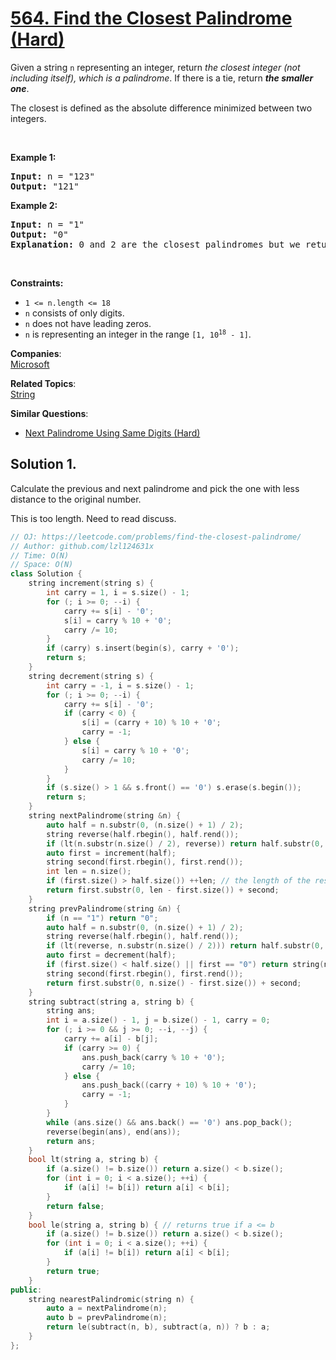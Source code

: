 # [564. Find the Closest Palindrome (Hard)](https://leetcode.com/problems/find-the-closest-palindrome/)

<p>Given a string <code>n</code> representing an integer, return <em>the closest integer (not including itself), which is a palindrome</em>. If there is a tie, return <em><strong>the smaller one</strong></em>.</p>

<p>The closest is defined as the absolute difference minimized between two integers.</p>

<p>&nbsp;</p>
<p><strong>Example 1:</strong></p>

<pre><strong>Input:</strong> n = "123"
<strong>Output:</strong> "121"
</pre>

<p><strong>Example 2:</strong></p>

<pre><strong>Input:</strong> n = "1"
<strong>Output:</strong> "0"
<strong>Explanation:</strong> 0 and 2 are the closest palindromes but we return the smallest which is 0.
</pre>

<p>&nbsp;</p>
<p><strong>Constraints:</strong></p>

<ul>
	<li><code>1 &lt;= n.length &lt;= 18</code></li>
	<li><code>n</code> consists of only digits.</li>
	<li><code>n</code> does not have leading zeros.</li>
	<li><code>n</code> is representing an integer in the range <code>[1, 10<sup>18</sup> - 1]</code>.</li>
</ul>


**Companies**:  
[Microsoft](https://leetcode.com/company/microsoft)

**Related Topics**:  
[String](https://leetcode.com/tag/string/)

**Similar Questions**:
* [Next Palindrome Using Same Digits (Hard)](https://leetcode.com/problems/next-palindrome-using-same-digits/)

## Solution 1.

Calculate the previous and next palindrome and pick the one with less distance to the original number.

This is too length. Need to read discuss.

```cpp
// OJ: https://leetcode.com/problems/find-the-closest-palindrome/
// Author: github.com/lzl124631x
// Time: O(N)
// Space: O(N)
class Solution {
    string increment(string s) {
        int carry = 1, i = s.size() - 1;
        for (; i >= 0; --i) {
            carry += s[i] - '0';
            s[i] = carry % 10 + '0';
            carry /= 10;
        }
        if (carry) s.insert(begin(s), carry + '0');
        return s;
    }
    string decrement(string s) {
        int carry = -1, i = s.size() - 1;
        for (; i >= 0; --i) {
            carry += s[i] - '0';
            if (carry < 0) {
                s[i] = (carry + 10) % 10 + '0';
                carry = -1;
            } else {
                s[i] = carry % 10 + '0';
                carry /= 10;
            }
        }
        if (s.size() > 1 && s.front() == '0') s.erase(s.begin());
        return s;
    }
    string nextPalindrome(string &n) {
        auto half = n.substr(0, (n.size() + 1) / 2);
        string reverse(half.rbegin(), half.rend());
        if (lt(n.substr(n.size() / 2), reverse)) return half.substr(0, n.size() - reverse.size()) + reverse;
        auto first = increment(half);
        string second(first.rbegin(), first.rend());
        int len = n.size();
        if (first.size() > half.size()) ++len; // the length of the result will be n.size() + 1
        return first.substr(0, len - first.size()) + second;
    }
    string prevPalindrome(string &n) {
        if (n == "1") return "0";
        auto half = n.substr(0, (n.size() + 1) / 2);
        string reverse(half.rbegin(), half.rend());
        if (lt(reverse, n.substr(n.size() / 2))) return half.substr(0, n.size() - reverse.size()) + reverse;
        auto first = decrement(half);
        if (first.size() < half.size() || first == "0") return string(n.size() - 1, '9');
        string second(first.rbegin(), first.rend());
        return first.substr(0, n.size() - first.size()) + second;
    }
    string subtract(string a, string b) {
        string ans;
        int i = a.size() - 1, j = b.size() - 1, carry = 0;
        for (; i >= 0 && j >= 0; --i, --j) {
            carry += a[i] - b[j];
            if (carry >= 0) {
                ans.push_back(carry % 10 + '0');
                carry /= 10;
            } else {
                ans.push_back((carry + 10) % 10 + '0');
                carry = -1;
            }
        }
        while (ans.size() && ans.back() == '0') ans.pop_back();
        reverse(begin(ans), end(ans));
        return ans;
    }
    bool lt(string a, string b) {
        if (a.size() != b.size()) return a.size() < b.size();
        for (int i = 0; i < a.size(); ++i) {
            if (a[i] != b[i]) return a[i] < b[i];
        }
        return false;
    }
    bool le(string a, string b) { // returns true if a <= b
        if (a.size() != b.size()) return a.size() < b.size();
        for (int i = 0; i < a.size(); ++i) {
            if (a[i] != b[i]) return a[i] < b[i];
        }
        return true;
    }
public:
    string nearestPalindromic(string n) {
        auto a = nextPalindrome(n);
        auto b = prevPalindrome(n);
        return le(subtract(n, b), subtract(a, n)) ? b : a;
    }
};
```